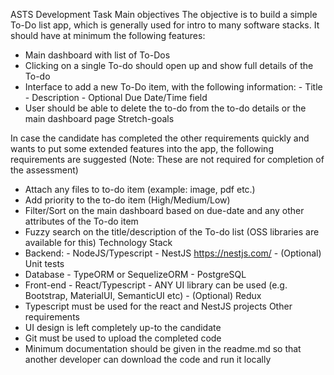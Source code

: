 ASTS Development Task
Main objectives
The objective is to build a simple To-Do list app, which is generally used for intro to many software stacks. It should have at minimum the following features:
-	Main dashboard with list of To-Dos
-	Clicking on a single To-do should open up and show full details of the To-do
-	Interface to add a new To-Do item, with the following information:
        -	Title
        -	Description
        -	Optional Due Date/Time field
-	User should be able to delete the to-do from the to-do details or the main dashboard page
Stretch-goals

In case the candidate has completed the other requirements quickly and wants to put some extended features into the app, the following requirements are suggested (Note: These are not required for completion of the assessment)
-	Attach any files to to-do item (example: image, pdf etc.)
-	Add priority to the to-do item (High/Medium/Low)
-	Filter/Sort on the main dashboard based on due-date and any other attributes of the To-do item
-	Fuzzy search on the title/description of the To-do list (OSS libraries are available for this)
Technology Stack
-	Backend:
        -	NodeJS/Typescript
        -	NestJS https://nestjs.com/ 
        -	(Optional) Unit tests
-	Database
        -	TypeORM or SequelizeORM 
        -	PostgreSQL 
-	Front-end
        -	React/Typescript
        -	ANY UI library can be used (e.g. Bootstrap, MaterialUI, SemanticUI etc)
        -	(Optional) Redux
-	Typescript must be used for the react and NestJS projects
Other requirements
-	UI design is left completely up-to the candidate
-	Git must be used to upload the completed code
-	Minimum documentation should be given in the readme.md so that another developer can download the code and run it locally
